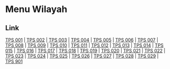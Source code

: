# Menu Wilayah

## Link

[TPS 001](https://github.com/gigit-pemilu/pemilu-2024-15-jambi/tree/main/pileg-dpr/hitung-suara/sub/15-jambi/sub/03-sarolangun/sub/03-sarolangun/sub/1026-aur-gading/sub/001-tps)
 | 
[TPS 002](https://github.com/gigit-pemilu/pemilu-2024-15-jambi/tree/main/pileg-dpr/hitung-suara/sub/15-jambi/sub/03-sarolangun/sub/03-sarolangun/sub/1026-aur-gading/sub/002-tps)
 | 
[TPS 003](https://github.com/gigit-pemilu/pemilu-2024-15-jambi/tree/main/pileg-dpr/hitung-suara/sub/15-jambi/sub/03-sarolangun/sub/03-sarolangun/sub/1026-aur-gading/sub/003-tps)
 | 
[TPS 004](https://github.com/gigit-pemilu/pemilu-2024-15-jambi/tree/main/pileg-dpr/hitung-suara/sub/15-jambi/sub/03-sarolangun/sub/03-sarolangun/sub/1026-aur-gading/sub/004-tps)
 | 
[TPS 005](https://github.com/gigit-pemilu/pemilu-2024-15-jambi/tree/main/pileg-dpr/hitung-suara/sub/15-jambi/sub/03-sarolangun/sub/03-sarolangun/sub/1026-aur-gading/sub/005-tps)
 | 
[TPS 006](https://github.com/gigit-pemilu/pemilu-2024-15-jambi/tree/main/pileg-dpr/hitung-suara/sub/15-jambi/sub/03-sarolangun/sub/03-sarolangun/sub/1026-aur-gading/sub/006-tps)
 | 
[TPS 007](https://github.com/gigit-pemilu/pemilu-2024-15-jambi/tree/main/pileg-dpr/hitung-suara/sub/15-jambi/sub/03-sarolangun/sub/03-sarolangun/sub/1026-aur-gading/sub/007-tps)
 | 
[TPS 008](https://github.com/gigit-pemilu/pemilu-2024-15-jambi/tree/main/pileg-dpr/hitung-suara/sub/15-jambi/sub/03-sarolangun/sub/03-sarolangun/sub/1026-aur-gading/sub/008-tps)
 | 
[TPS 009](https://github.com/gigit-pemilu/pemilu-2024-15-jambi/tree/main/pileg-dpr/hitung-suara/sub/15-jambi/sub/03-sarolangun/sub/03-sarolangun/sub/1026-aur-gading/sub/009-tps)
 | 
[TPS 010](https://github.com/gigit-pemilu/pemilu-2024-15-jambi/tree/main/pileg-dpr/hitung-suara/sub/15-jambi/sub/03-sarolangun/sub/03-sarolangun/sub/1026-aur-gading/sub/010-tps)
 | 
[TPS 011](https://github.com/gigit-pemilu/pemilu-2024-15-jambi/tree/main/pileg-dpr/hitung-suara/sub/15-jambi/sub/03-sarolangun/sub/03-sarolangun/sub/1026-aur-gading/sub/011-tps)
 | 
[TPS 012](https://github.com/gigit-pemilu/pemilu-2024-15-jambi/tree/main/pileg-dpr/hitung-suara/sub/15-jambi/sub/03-sarolangun/sub/03-sarolangun/sub/1026-aur-gading/sub/012-tps)
 | 
[TPS 013](https://github.com/gigit-pemilu/pemilu-2024-15-jambi/tree/main/pileg-dpr/hitung-suara/sub/15-jambi/sub/03-sarolangun/sub/03-sarolangun/sub/1026-aur-gading/sub/013-tps)
 | 
[TPS 014](https://github.com/gigit-pemilu/pemilu-2024-15-jambi/tree/main/pileg-dpr/hitung-suara/sub/15-jambi/sub/03-sarolangun/sub/03-sarolangun/sub/1026-aur-gading/sub/014-tps)
 | 
[TPS 015](https://github.com/gigit-pemilu/pemilu-2024-15-jambi/tree/main/pileg-dpr/hitung-suara/sub/15-jambi/sub/03-sarolangun/sub/03-sarolangun/sub/1026-aur-gading/sub/015-tps)
 | 
[TPS 016](https://github.com/gigit-pemilu/pemilu-2024-15-jambi/tree/main/pileg-dpr/hitung-suara/sub/15-jambi/sub/03-sarolangun/sub/03-sarolangun/sub/1026-aur-gading/sub/016-tps)
 | 
[TPS 017](https://github.com/gigit-pemilu/pemilu-2024-15-jambi/tree/main/pileg-dpr/hitung-suara/sub/15-jambi/sub/03-sarolangun/sub/03-sarolangun/sub/1026-aur-gading/sub/017-tps)
 | 
[TPS 018](https://github.com/gigit-pemilu/pemilu-2024-15-jambi/tree/main/pileg-dpr/hitung-suara/sub/15-jambi/sub/03-sarolangun/sub/03-sarolangun/sub/1026-aur-gading/sub/018-tps)
 | 
[TPS 019](https://github.com/gigit-pemilu/pemilu-2024-15-jambi/tree/main/pileg-dpr/hitung-suara/sub/15-jambi/sub/03-sarolangun/sub/03-sarolangun/sub/1026-aur-gading/sub/019-tps)
 | 
[TPS 020](https://github.com/gigit-pemilu/pemilu-2024-15-jambi/tree/main/pileg-dpr/hitung-suara/sub/15-jambi/sub/03-sarolangun/sub/03-sarolangun/sub/1026-aur-gading/sub/020-tps)
 | 
[TPS 021](https://github.com/gigit-pemilu/pemilu-2024-15-jambi/tree/main/pileg-dpr/hitung-suara/sub/15-jambi/sub/03-sarolangun/sub/03-sarolangun/sub/1026-aur-gading/sub/021-tps)
 | 
[TPS 022](https://github.com/gigit-pemilu/pemilu-2024-15-jambi/tree/main/pileg-dpr/hitung-suara/sub/15-jambi/sub/03-sarolangun/sub/03-sarolangun/sub/1026-aur-gading/sub/022-tps)
 | 
[TPS 023](https://github.com/gigit-pemilu/pemilu-2024-15-jambi/tree/main/pileg-dpr/hitung-suara/sub/15-jambi/sub/03-sarolangun/sub/03-sarolangun/sub/1026-aur-gading/sub/023-tps)
 | 
[TPS 024](https://github.com/gigit-pemilu/pemilu-2024-15-jambi/tree/main/pileg-dpr/hitung-suara/sub/15-jambi/sub/03-sarolangun/sub/03-sarolangun/sub/1026-aur-gading/sub/024-tps)
 | 
[TPS 025](https://github.com/gigit-pemilu/pemilu-2024-15-jambi/tree/main/pileg-dpr/hitung-suara/sub/15-jambi/sub/03-sarolangun/sub/03-sarolangun/sub/1026-aur-gading/sub/025-tps)
 | 
[TPS 026](https://github.com/gigit-pemilu/pemilu-2024-15-jambi/tree/main/pileg-dpr/hitung-suara/sub/15-jambi/sub/03-sarolangun/sub/03-sarolangun/sub/1026-aur-gading/sub/026-tps)
 | 
[TPS 027](https://github.com/gigit-pemilu/pemilu-2024-15-jambi/tree/main/pileg-dpr/hitung-suara/sub/15-jambi/sub/03-sarolangun/sub/03-sarolangun/sub/1026-aur-gading/sub/027-tps)
 | 
[TPS 028](https://github.com/gigit-pemilu/pemilu-2024-15-jambi/tree/main/pileg-dpr/hitung-suara/sub/15-jambi/sub/03-sarolangun/sub/03-sarolangun/sub/1026-aur-gading/sub/028-tps)
 | 
[TPS 029](https://github.com/gigit-pemilu/pemilu-2024-15-jambi/tree/main/pileg-dpr/hitung-suara/sub/15-jambi/sub/03-sarolangun/sub/03-sarolangun/sub/1026-aur-gading/sub/029-tps)
 | 
[TPS 901](https://github.com/gigit-pemilu/pemilu-2024-15-jambi/tree/main/pileg-dpr/hitung-suara/sub/15-jambi/sub/03-sarolangun/sub/03-sarolangun/sub/1026-aur-gading/sub/901-tps)

